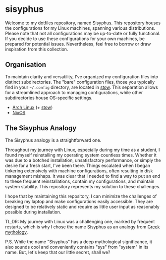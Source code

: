 # sisyphus

Welcome to my dotfiles repository, named Sisyphus. This repository houses the configurations for my Linux machines, spanning various distributions. Please note that not all configurations may be up-to-date or fully functional. If you decide to use these configurations for your own machines, be prepared for potential issues. Nevertheless, feel free to borrow or draw inspiration from this collection.

## Organisation

To maintain clarity and versatility, I've organized my configuration files into distinct subdirectories. The "bare" configuration files, those you typically find in your `~/.config` directory, are located in [stow](./stow). This separation allows for a streamlined approach to managing configurations, while other subdirectories house OS-specific settings.

- [Arch Linux](./arch) (+ [stow](./stow))
- [NixOS](./nixos)

## The Sisyphus Analogy

The Sisyphus analogy is a straightforward one.

Throughout my journey with Linux, especially during my time as a student, I found myself reinstalling my operating system countless times. Whether it was due to a botched installation, unsatisfactory performance, or simply the desire for a fresh start, I've been there. Things escalated when I began tinkering extensively with machine configurations, often resulting in disk management mishaps. It was clear that I needed to find a way to put an end to these frequent reinstallations, contain my configurations, and maintain system stability. This repository represents my solution to these challenges.

I hope that by maintaining this repository, I can minimize the challenges of breaking my laptop and make configurations easily accessible. They are designed to be relatively static and require as little user input as reasonably possible during installation.

TL;DR: My journey with Linux was a challenging one, marked by frequent restarts, which is why I chose the name Sisyphus as an analogy from [Greek mythology](https://en.wikipedia.org/wiki/Sisyphus).

P.S. While the name "Sisyphus" has a deep mythological significance, it also sounds cool and conveniently contains "sys" from "system" in its name. But, let's keep that our little secret, shall we?
